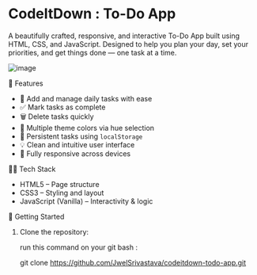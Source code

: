 # CodeItDown : To-Do App

A beautifully crafted, responsive, and interactive To-Do App built using HTML, CSS, and JavaScript.  Designed to help you plan your day, set your priorities, and get things done — one task at a time.

![image](https://github.com/user-attachments/assets/8ff11c2e-bf25-488a-82fa-d77fb1b5a560)


📌 Features

- 📝 Add and manage daily tasks with ease
- ✅ Mark tasks as complete
- 🗑️ Delete tasks quickly
- 🎨 Multiple theme colors via hue selection
- 💾 Persistent tasks using `localStorage`
- 💡 Clean and intuitive user interface
- 📱 Fully responsive across devices

🧑‍💻 Tech Stack

- HTML5 – Page structure
- CSS3 – Styling and layout
- JavaScript (Vanilla) – Interactivity & logic

🚀 Getting Started

1. Clone the repository:

     run this command on your git bash :

     git clone https://github.com/JwelSrivastava/codeitdown-todo-app.git

